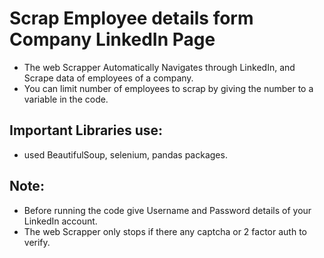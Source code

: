 # Scrap Employee details form Company LinkedIn Page
* The web Scrapper Automatically Navigates through LinkedIn, and Scrape data of employees of a company.
* You can limit number of employees to scrap by giving the number to a variable in the code.
## Important Libraries use:
* used BeautifulSoup, selenium, pandas packages.
## Note:
* Before running the code give Username and Password details of your LinkedIn account.
* The web Scrapper only stops if there any captcha or 2 factor auth to verify.

